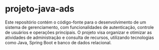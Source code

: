 # projeto-java-ads
Este repositório contém o código-fonte para o desenvolvimento de um sistema de gerenciamento, com funcionalidades de autenticação, controle de usuários e operações principais. O projeto visa organizar e otimizar as atividades de administração e consulta de recursos, utilizando tecnologias como Java, Spring Boot e banco de dados relacional.
